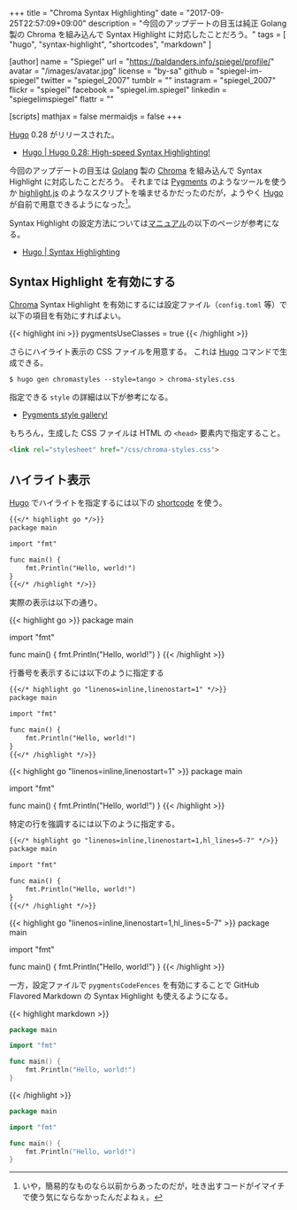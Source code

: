 +++
title = "Chroma Syntax Highlighting"
date =  "2017-09-25T22:57:09+09:00"
description = "今回のアップデートの目玉は純正 Golang 製の Chroma を組み込んで Syntax Highlight に対応したことだろう。"
tags        = [ "hugo", "syntax-highlight", "shortcodes", "markdown" ]

[author]
  name      = "Spiegel"
  url       = "https://baldanders.info/spiegel/profile/"
  avatar    = "/images/avatar.jpg"
  license   = "by-sa"
  github    = "spiegel-im-spiegel"
  twitter   = "spiegel_2007"
  tumblr    = ""
  instagram = "spiegel_2007"
  flickr    = "spiegel"
  facebook  = "spiegel.im.spiegel"
  linkedin  = "spiegelimspiegel"
  flattr    = ""

[scripts]
  mathjax = false
  mermaidjs = false
+++

[Hugo] 0.28 がリリースされた。

- [Hugo | Hugo 0.28: High-speed Syntax Highlighting!](https://gohugo.io/news/0.28-relnotes/)

今回のアップデートの目玉は [Golang] 製の  [Chroma] を組み込んで Syntax Highlight に対応したことだろう。
それまでは [Pygments] のようなツールを使うか [highlight.js] のようなスクリプトを噛ませるかだったのだが，ようやく [Hugo] が自前で用意できるようになった[^sh1]。

[^sh1]: いや，簡易的なものなら以前からあったのだが，吐き出すコードがイマイチで使う気にならなかったんだよねぇ。

Syntax Highlight の設定方法については[マニュアル](https://gohugo.io/documentation/ "Hugo | Hugo Documentation")の以下のページが参考になる。

- [Hugo | Syntax Highlighting](https://gohugo.io/content-management/syntax-highlighting/)

## Syntax Highlight を有効にする

[Chroma] Syntax Highlight を有効にするには設定ファイル（`config.toml` 等）で以下の項目を有効にすればよい。

{{< highlight ini >}}
pygmentsUseClasses = true
{{< /highlight  >}}

さらにハイライト表示の CSS ファイルを用意する。
これは [Hugo] コマンドで生成できる。

```text
$ hugo gen chromastyles --style=tango > chroma-styles.css
```

指定できる `style` の詳細は以下が参考になる。

- [Pygments style gallery!](https://help.farbox.com/pygments.html)

もちろん，生成した CSS ファイルは HTML の `<head>` 要素内で指定すること。

```html
<link rel="stylesheet" href="/css/chroma-styles.css">
```

## ハイライト表示

[Hugo] でハイライトを指定するには以下の [shortcode] を使う。

```markdown
{{</* highlight go */>}}
package main

import "fmt"

func main() {
    fmt.Println("Hello, world!")
}
{{</* /highlight */>}}
```

実際の表示は以下の通り。

{{< highlight go >}}
package main

import "fmt"

func main() {
    fmt.Println("Hello, world!")
}
{{< /highlight >}}

行番号を表示するには以下のように指定する

```markdown
{{</* highlight go "linenos=inline,linenostart=1" */>}}
package main

import "fmt"

func main() {
    fmt.Println("Hello, world!")
}
{{</* /highlight */>}}
```

{{< highlight go "linenos=inline,linenostart=1" >}}
package main

import "fmt"

func main() {
    fmt.Println("Hello, world!")
}
{{< /highlight >}}

特定の行を強調するには以下のように指定する。

```markdown
{{</* highlight go "linenos=inline,linenostart=1,hl_lines=5-7" */>}}
package main

import "fmt"

func main() {
    fmt.Println("Hello, world!")
}
{{</* /highlight */>}}
```

{{< highlight go "linenos=inline,linenostart=1,hl_lines=5-7" >}}
package main

import "fmt"

func main() {
    fmt.Println("Hello, world!")
}
{{< /highlight >}}

一方，設定ファイルで `pygmentsCodeFences` を有効にすることで GitHub Flavored Markdown の Syntax Highlight も使えるようになる。

{{< highlight markdown >}}
```go
package main

import "fmt"

func main() {
    fmt.Println("Hello, world!")
}
```
{{< /highlight >}}

```go
package main

import "fmt"

func main() {
    fmt.Println("Hello, world!")
}
```





[Hugo]: https://gohugo.io/ "The world’s fastest framework for building websites | Hugo"
[Chroma]: https://github.com/alecthomas/chroma "alecthomas/chroma: A general purpose syntax highlighter in pure Go"
[Pygments]: http://pygments.org/
[highlight.js]: https://highlightjs.org/
[Golang]: https://golang.org/ "The Go Programming Language"
[shortcode]: https://gohugo.io/content-management/shortcodes/ "Hugo | Shortcodes"
